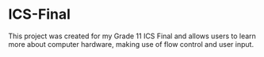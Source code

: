 # ICS-Final
This project was created for my Grade 11 ICS Final and allows users to learn more about computer hardware, making use of flow control and user input. 
